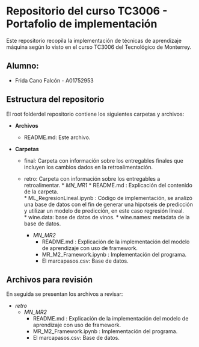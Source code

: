 # Repositorio del curso TC3006 - Portafolio de implementación
Este repositorio recopila la implementación de técnicas de aprendizaje máquina según lo visto en el curso TC3006 del Tecnológico de Monterrey.

## Alumno:
  * Frida Cano Falcón - A01752953
 
## Estructura del repositorio
El root folderdel repositorio contiene los siguientes carpetas y archivos:

* **Archivos**
  * README.md: Este archivo.

* **Carpetas**
  * final: Carpeta con información sobre los entregables finales que incluyen los cambios dados en la retroalimentación.
  * retro: Carpeta con información sobre los entregables a retroalimentar.
        * *MN_MR1*
              * README.md : Explicación del contenido de la carpeta.  
              * ML_RegresionLineal.ipynb : Código de implementación, se analizó una base de datos con el fin de generar una hipotseis de predicción y utilizar un modelo de predicción, en este caso regresión lineal.  
              * wine.data: base de datos de vinos.
              * wine.names: metadata de la base de datos.
  
	* *MN_MR2*
		* README.md : Explicación de la implementación del modelo de aprendizaje con uso de framework. 
		* MR_M2_Framework.ipynb : Implementación del programa.  
		* El marcapasos.csv: Base de datos.

## Archivos para revisión
En seguida se presentan los archivos a revisar: 
* *retro*
	* *MN_MR2*
		* README.md : Explicación de la implementación del modelo de aprendizaje con uso de framework. 
		* MR_M2_Framework.ipynb : Implementación del programa.  
		* El marcapasos.csv: Base de datos.
  
